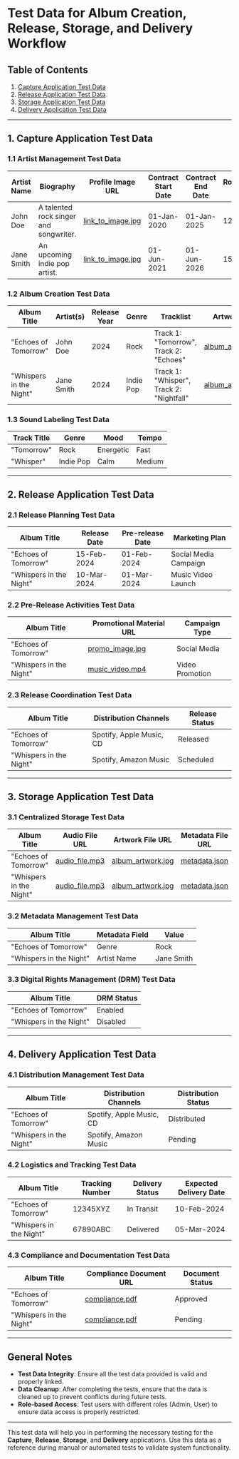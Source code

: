 # Test Data for Album Creation, Release, Storage, and Delivery Workflow

## Table of Contents
1. [Capture Application Test Data](#capture-application-test-data)
2. [Release Application Test Data](#release-application-test-data)
3. [Storage Application Test Data](#storage-application-test-data)
4. [Delivery Application Test Data](#delivery-application-test-data)

---

## 1. Capture Application Test Data

### 1.1 Artist Management Test Data

| Artist Name   | Biography                           | Profile Image URL        | Contract Start Date | Contract End Date | Royalties (%) |
|---------------|-------------------------------------|--------------------------|---------------------|-------------------|---------------|
| John Doe      | A talented rock singer and songwriter. | [link_to_image.jpg](#)   | 01-Jan-2020         | 01-Jan-2025       | 12%           |
| Jane Smith    | An upcoming indie pop artist.        | [link_to_image.jpg](#)   | 01-Jun-2021         | 01-Jun-2026       | 15%           |

### 1.2 Album Creation Test Data

| Album Title            | Artist(s)       | Release Year | Genre       | Tracklist                                 | Artwork URL            |
|------------------------|-----------------|--------------|-------------|-------------------------------------------|------------------------|
| "Echoes of Tomorrow"    | John Doe        | 2024         | Rock        | Track 1: "Tomorrow", Track 2: "Echoes"    | [album_artwork.jpg](#) |
| "Whispers in the Night" | Jane Smith      | 2024         | Indie Pop   | Track 1: "Whisper", Track 2: "Nightfall"  | [album_artwork.jpg](#) |

### 1.3 Sound Labeling Test Data

| Track Title            | Genre       | Mood      | Tempo    |
|------------------------|-------------|-----------|----------|
| "Tomorrow"             | Rock        | Energetic | Fast     |
| "Whisper"              | Indie Pop   | Calm      | Medium   |

---

## 2. Release Application Test Data

### 2.1 Release Planning Test Data

| Album Title            | Release Date | Pre-release Date | Marketing Plan        |
|------------------------|--------------|-------------------|-----------------------|
| "Echoes of Tomorrow"    | 15-Feb-2024  | 01-Feb-2024      | Social Media Campaign |
| "Whispers in the Night" | 10-Mar-2024  | 01-Mar-2024      | Music Video Launch    |

### 2.2 Pre-Release Activities Test Data

| Album Title            | Promotional Material URL  | Campaign Type    |
|------------------------|---------------------------|------------------|
| "Echoes of Tomorrow"    | [promo_image.jpg](#)       | Social Media    |
| "Whispers in the Night" | [music_video.mp4](#)       | Video Promotion |

### 2.3 Release Coordination Test Data

| Album Title            | Distribution Channels     | Release Status |
|------------------------|---------------------------|----------------|
| "Echoes of Tomorrow"    | Spotify, Apple Music, CD  | Released       |
| "Whispers in the Night" | Spotify, Amazon Music      | Scheduled      |

---

## 3. Storage Application Test Data

### 3.1 Centralized Storage Test Data

| Album Title            | Audio File URL               | Artwork File URL               | Metadata File URL               |
|------------------------|-----------------------------|--------------------------------|---------------------------------|
| "Echoes of Tomorrow"    | [audio_file.mp3](#)         | [album_artwork.jpg](#)         | [metadata.json](#)             |
| "Whispers in the Night" | [audio_file.mp3](#)         | [album_artwork.jpg](#)         | [metadata.json](#)             |

### 3.2 Metadata Management Test Data

| Album Title            | Metadata Field        | Value                        |
|------------------------|-----------------------|------------------------------|
| "Echoes of Tomorrow"    | Genre                 | Rock                         |
| "Whispers in the Night" | Artist Name           | Jane Smith                   |

### 3.3 Digital Rights Management (DRM) Test Data

| Album Title            | DRM Status  |
|------------------------|-------------|
| "Echoes of Tomorrow"    | Enabled     |
| "Whispers in the Night" | Disabled    |

---

## 4. Delivery Application Test Data

### 4.1 Distribution Management Test Data

| Album Title            | Distribution Channels     | Distribution Status |
|------------------------|---------------------------|---------------------|
| "Echoes of Tomorrow"    | Spotify, Apple Music, CD  | Distributed         |
| "Whispers in the Night" | Spotify, Amazon Music      | Pending             |

### 4.2 Logistics and Tracking Test Data

| Album Title            | Tracking Number     | Delivery Status  | Expected Delivery Date |
|------------------------|---------------------|------------------|------------------------|
| "Echoes of Tomorrow"    | 12345XYZ           | In Transit       | 10-Feb-2024            |
| "Whispers in the Night" | 67890ABC           | Delivered        | 05-Mar-2024            |

### 4.3 Compliance and Documentation Test Data

| Album Title            | Compliance Document URL     | Document Status  |
|------------------------|-----------------------------|------------------|
| "Echoes of Tomorrow"    | [compliance.pdf](#)         | Approved         |
| "Whispers in the Night" | [compliance.pdf](#)         | Pending          |

---

## General Notes

- **Test Data Integrity**: Ensure all the test data provided is valid and properly linked.
- **Data Cleanup**: After completing the tests, ensure that the data is cleaned up to prevent conflicts during future tests.
- **Role-based Access**: Test users with different roles (Admin, User) to ensure data access is properly restricted.

---

This test data will help you in performing the necessary testing for the **Capture**, **Release**, **Storage**, and **Delivery** applications. Use this data as a reference during manual or automated tests to validate system functionality.

